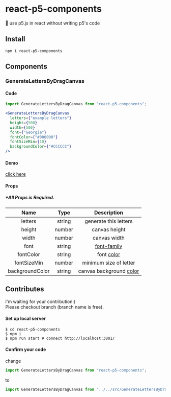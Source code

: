 # react-p5-components
:art: use p5.js in react without writing p5's code

## Install

```
npm i react-p5-components
```

## Components

### GenerateLettersByDragCanvas

#### Code

```jsx
import GenerateLettersByDragCanvas from "react-p5-components";

<GenerateLettersByDragCanvas
  letters={"example letters"}
  height={500}
  width={500}
  font={"Georgia"}
  fontColor={"#000000"}
  fontSizeMin={10}
  backgroundColor={"#CCCCCC"}
/>
```

#### Demo
[click here](https://user-images.githubusercontent.com/50798936/103163042-d2182480-483b-11eb-84be-f536aa1f7983.mp4)

#### Props

##### *All Props is Required.

| Name | Type | Description |
|:---:|:---:|:---:|
| letters | string | generate this letters |
| height | number | canvas height |
| width | number | canvas width |
| font | string | [font-family](https://developer.mozilla.org/ja/docs/Web/CSS/font-family) |
| fontColor | string | font [color](https://developer.mozilla.org/en-US/docs/Web/CSS/color) |
| fontSizeMin | number | minimum size of letter |
| backgroundColor | string | canvas background [color](https://developer.mozilla.org/en-US/docs/Web/CSS/color) |

## Contributes
I'm waiting for your contribution:)  
Please checkout branch (branch name is free).

#### Set up local server

```
$ cd react-p5-components
$ npm i
$ npm run start # connect http://localhost:3001/
```

#### Confirm your code

change

```jsx:example/src/index.js
import GenerateLettersByDragCanvas from "react-p5-components";
```

to

```jsx:example/src/index.js
import GenerateLettersByDragCanvas from "../../src/GenerateLettersByDragCanvas";
```
